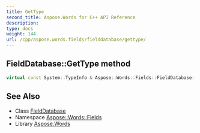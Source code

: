 ```yaml
---
title: GetType
second_title: Aspose.Words for C++ API Reference
description: 
type: docs
weight: 144
url: /cpp/aspose.words.fields/fielddatabase/gettype/
---
```

## FieldDatabase::GetType method




```cpp
virtual const System::TypeInfo & Aspose::Words::Fields::FieldDatabase::GetType() const override
```

## See Also

* Class [FieldDatabase](../)
* Namespace [Aspose::Words::Fields](../../)
* Library [Aspose.Words](../../../)
